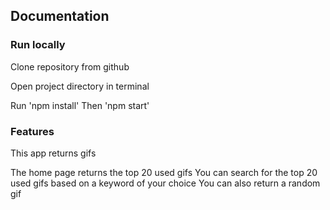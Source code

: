 ## Documentation

### Run locally
Clone repository from github

Open project directory in terminal

Run 'npm install'
Then 'npm start'

### Features
This app returns gifs

The home page returns the top 20 used gifs
You can search for the top 20 used gifs based on a keyword of your choice
You can also return a random gif

